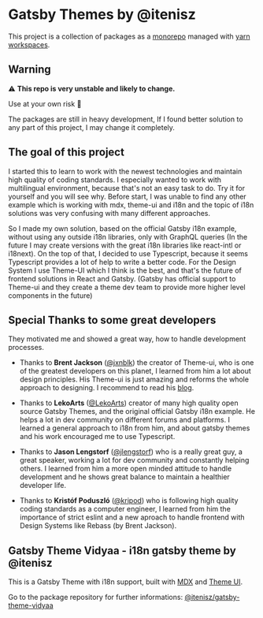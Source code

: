 # Gatsby Themes by @itenisz

This project is a collection of packages as a [monorepo](https://trunkbaseddevelopment.com/monorepos/) managed with [yarn workspaces](https://yarnpkg.com/lang/en/docs/workspaces/).

## Warning

:warning: **This repo is very unstable and likely to change.**

Use at your own risk :ghost:

The packages are still in heavy development, If I found better solution to any part of this project, I may change it completely.

## The goal of this project

I started this to learn to work with the newest technologies and maintain high quality of coding standards. I especially wanted to work with multilingual environment, because that's not an easy task to do. Try it for yourself and you will see why. Before start, I was unable to find any other example which is working with mdx, theme-ui and i18n and the topic of i18n solutions was very confusing with many different approaches.

So I made my own solution, based on the official Gatsby i18n example, without using any outside i18n libraries, only with GraphQL queries (In the future I may create versions with the great i18n libraries like react-intl or i18next). On the top of that, I decided to use Typescript, because it seems Typescript provides a lot of help to write a better code. For the Design System I use Theme-UI which I think is the best, and that's the future of frontend solutions in React and Gatsby. (Gatsby has official support to Theme-ui and they create a theme dev team to provide more higher level components in the future)

## Special Thanks to some great developers

They motivated me and showed a great way, how to handle development processes.

- Thanks to **Brent Jackson** ([@jxnblk](https://jxnblk.com/)) the creator of Theme-ui, who is one of the greatest developers on this planet, I learned from him a lot about design principles. His Theme-ui is just amazing and reforms the whole approach to designing. I recommend to read his [blog](https://jxnblk.com/blog).

- Thanks to **LekoArts** ([@LekoArts](https://www.lekoarts.de/)) creator of many high quality open source Gatsby Themes, and the original official Gatsby i18n example. He helps a lot in dev community on different forums and platforms. I learned a general approach to i18n from him, and about gatsby themes and his work encouraged me to use Typescript.

- Thanks to **Jason Lengstorf** ([@jlengstorf](https://lengstorf.com/)) who is a really great guy, a great speaker, working a lot for dev community and constantly helping others. I learned from him a more open minded attitude to handle development and he shows great balance to maintain a healthier developer life.

- Thanks to **Kristóf Poduszló** ([@kripod](https://github.com/kripod/)) who is following high quality coding standards as a computer engineer, I learned from him the importance of strict eslint and a new aproach to handle frontend with Design Systems like Rebass (by Brent Jackson).


## Gatsby Theme Vidyaa - i18n gatsby theme by @itenisz

This is a Gatsby Theme with i18n support, built with [MDX](https://mdxjs.com/) and [Theme UI](https://theme-ui.com/).

Go to the package repository for further informations: [@itenisz/gatsby-theme-vidyaa](https://github.com/itenisz/gatsby-themes/tree/master/packages/gatsby-theme-vidyaa)
